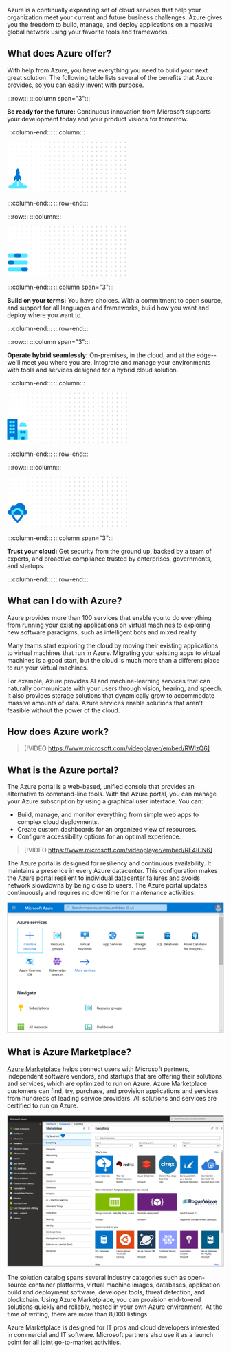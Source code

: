 Azure is a continually expanding set of cloud services that help your organization meet your current and future business challenges. Azure gives you the freedom to build, manage, and deploy applications on a massive global network using your favorite tools and frameworks.

## What does Azure offer?

With help from Azure, you have everything you need to build your next great solution. The following table lists several of the benefits that Azure provides, so you can easily invent with purpose.

:::row:::
  :::column span="3":::  

**Be ready for the future:** Continuous innovation from Microsoft supports your development today and your product visions for tomorrow.

  :::column-end:::
  :::column:::

![Image that shows a launching rocket ship to represent the future.](../media/future.png)

  :::column-end:::
:::row-end:::

:::row:::
  :::column:::

![Image that shows three slider bars to represent choice in your usage needs.](../media/build.png)

  :::column-end:::
  :::column span="3":::  

**Build on your terms:** You have choices. With a commitment to open source, and support for all languages and frameworks, build how you want and deploy where you want to.

  :::column-end:::
:::row-end:::

:::row:::
  :::column span="3":::  

**Operate hybrid seamlessly:** On-premises, in the cloud, and at the edge--we'll meet you where you are. Integrate and manage your environments with tools and services designed for a hybrid cloud solution.

  :::column-end:::
  :::column:::

![Image that shows a brick building datacenter next to a cloud datacenter to represent both datacenters working together.](../media/hybrid.png)

  :::column-end:::
:::row-end:::

:::row:::
  :::column:::

![Image that shows a shield over a cloud to represent cloud security.](../media/trust.png)

  :::column-end:::
  :::column span="3":::  

**Trust your cloud:** Get security from the ground up, backed by a team of experts, and proactive compliance trusted by enterprises, governments, and startups.

  :::column-end:::
:::row-end:::

## What can I do with Azure?

Azure provides more than 100 services that enable you to do everything from running your existing applications on virtual machines to exploring new software paradigms, such as intelligent bots and mixed reality.

Many teams start exploring the cloud by moving their existing applications to virtual machines that run in Azure. Migrating your existing apps to virtual machines is a good start, but the cloud is much more than a different place to run your virtual machines.

For example, Azure provides AI and machine-learning services that can naturally communicate with your users through vision, hearing, and speech. It also provides storage solutions that dynamically grow to accommodate massive amounts of data. Azure services enable solutions that aren't feasible without the power of the cloud.

## How does Azure work?

> [!VIDEO https://www.microsoft.com/videoplayer/embed/RWlzQ6]

## What is the Azure portal?

The Azure portal is a web-based, unified console that provides an alternative to command-line tools. With the Azure portal, you can manage your Azure subscription by using a graphical user interface. You can:

* Build, manage, and monitor everything from simple web apps to complex cloud deployments.
* Create custom dashboards for an organized view of resources.
* Configure accessibility options for an optimal experience.

> [!VIDEO https://www.microsoft.com/videoplayer/embed/RE4ICN6]

The Azure portal is designed for resiliency and continuous availability. It maintains a presence in every Azure datacenter. This configuration makes the Azure portal resilient to individual datacenter failures and avoids network slowdowns by being close to users. The Azure portal updates continuously and requires no downtime for maintenance activities.

[![Screenshot that shows the Azure portal.](../media/azure-portal.png)](../media/azure-portal.png#lightbox)

## What is Azure Marketplace?

[Azure Marketplace](https://azuremarketplace.microsoft.com?azure-portal=true) helps connect users with Microsoft partners, independent software vendors, and startups that are offering their solutions and services, which are optimized to run on Azure. Azure Marketplace customers can find, try, purchase, and provision applications and services from hundreds of leading service providers. All solutions and services are certified to run on Azure.

[![Screenshot that shows Azure Marketplace.](../media/marketplace.png)](../media/marketplace.png#lightbox)

The solution catalog spans several industry categories such as open-source container platforms, virtual machine images, databases, application build and deployment software, developer tools, threat detection, and blockchain. Using Azure Marketplace, you can provision end-to-end solutions quickly and reliably, hosted in your own Azure environment. At the time of writing, there are more than 8,000 listings.

Azure Marketplace is designed for IT pros and cloud developers interested in commercial and IT software. Microsoft partners also use it as a launch point for all joint go-to-market activities.
